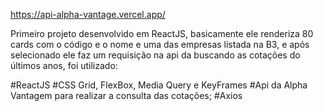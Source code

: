 https://api-alpha-vantage.vercel.app/


Primeiro projeto desenvolvido em ReactJS, basicamente ele renderiza 80 cards com o código e o nome e uma das empresas listada na B3, e após selecionado ele faz um requisição na api da buscando as cotações do últimos anos, foi utilizado:

#ReactJS
#CSS Grid, FlexBox, Media Query e KeyFrames
#Api da Alpha Vantagem para realizar a consulta das cotações;
#Axios
